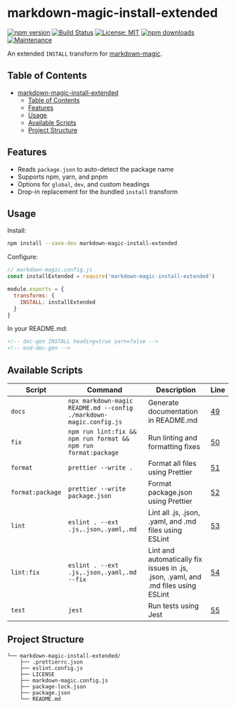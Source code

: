 # markdown-magic-install-extended


[![npm version](https://img.shields.io/npm/v/markdown-magic-install-extended.svg)](https://www.npmjs.com/package/markdown-magic-install-extended) [![Build Status](https://github.com/<your-username>/markdown-magic-install-extended/actions/workflows/ci.yml/badge.svg)](https://github.com/<your-username>/markdown-magic-install-extended/actions) [![License: MIT](https://img.shields.io/badge/License-MIT-yellow.svg)](LICENSE) [![npm downloads](https://img.shields.io/npm/dm/markdown-magic-install-extended.svg)](https://www.npmjs.com/package/markdown-magic-install-extended) [![Maintenance](https://img.shields.io/badge/Maintained%3F-yes-green.svg)](https://GitHub.com/<your-username>/markdown-magic-install-extended/graphs/commit-activity)

An extended `INSTALL` transform for [markdown-magic](https://www.npmjs.com/package/markdown-magic).

## Table of Contents
<!-- doc-gen TOC -->
- [markdown-magic-install-extended](#markdown-magic-install-extended)
  - [Table of Contents](#table-of-contents)
  - [Features](#features)
  - [Usage](#usage)
  - [Available Scripts](#available-scripts)
  - [Project Structure](#project-structure)
<!-- end-doc-gen -->

## Features

- Reads `package.json` to auto-detect the package name
- Supports npm, yarn, and pnpm
- Options for `global`, `dev`, and custom headings
- Drop-in replacement for the bundled `install` transform

## Usage

Install:

```bash
npm install --save-dev markdown-magic-install-extended
```

Configure:

```js
// markdown-magic.config.js
const installExtended = require('markdown-magic-install-extended')

module.exports = {
  transforms: {
    INSTALL: installExtended
  }
}
```

In your README.md:

```md
<!-- doc-gen INSTALL heading=true yarn=false -->
<!-- end-doc-gen -->
```

## Available Scripts
<!-- doc-gen SCRIPTS -->
| Script | Command | Description | Line |
| -------- | -------- | -------- | -------- |
| `docs` | `npx markdown-magic README.md --config ./markdown-magic.config.js` | Generate documentation in README.md | [49](./package.json#L49) |
| `fix` | `npm run lint:fix && npm run format && npm run format:package` | Run linting and formatting fixes | [50](./package.json#L50) |
| `format` | `prettier --write .` | Format all files using Prettier | [51](./package.json#L51) |
| `format:package` | `prettier --write package.json` | Format package.json using Prettier | [52](./package.json#L52) |
| `lint` | `eslint . --ext .js,.json,.yaml,.md` | Lint all .js, .json, .yaml, and .md files using ESLint | [53](./package.json#L53) |
| `lint:fix` | `eslint . --ext .js,.json,.yaml,.md --fix` | Lint and automatically fix issues in .js, .json, .yaml, and .md files using ESLint | [54](./package.json#L54) |
| `test` | `jest` | Run tests using Jest | [55](./package.json#L55) |
<!-- end-doc-gen -->

## Project Structure
<!-- doc-gen fileTree -->
```
└── markdown-magic-install-extended/
    ├── .prettierrc.json
    ├── eslint.config.js
    ├── LICENSE
    ├── markdown-magic.config.js
    ├── package-lock.json
    ├── package.json
    └── README.md
```
<!-- end-doc-gen -->